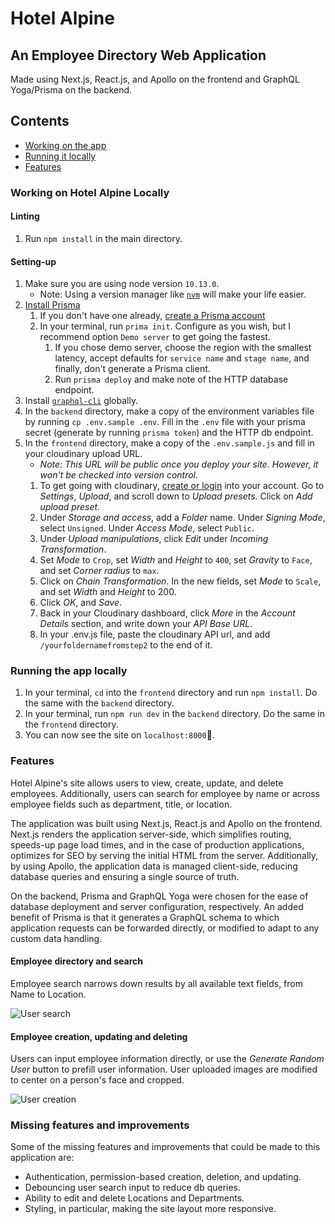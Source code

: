 # Hotel Alpine
## An Employee Directory Web Application
Made using Next.js, React.js, and Apollo on the frontend and GraphQL Yoga/Prisma on the backend.

## Contents
* [Working on the app](#working-on-hotel-alpine-locally)
* [Running it locally](#running-the-app-locally)
* [Features](#features)

### Working on Hotel Alpine Locally

#### Linting
1. Run `npm install` in the main directory.

#### Setting-up
1. Make sure you are using node version `10.13.0`.
    * Note: Using a version manager like [`nvm`](https://github.com/creationix/nvm#installation) will make your life easier.
2. [Install Prisma](https://github.com/prisma/prisma#quickstart)
    1. If you don't have one already, [create a Prisma account](https://app.prisma.io/login)
    2. In your terminal, run `prima init`. Configure as you wish, but I recommend option `Demo server` to get going the fastest.
        1. If you chose demo server, choose the region with the smallest latency, accept defaults for `service name` and `stage name`, and finally, don't generate a Prisma client.
        2. Run `prisma deploy` and make note of the HTTP database endpoint.
3. Install [`graphql-cli`](https://github.com/creationix/nvm#installation) globally.
4. In the `backend` directory, make a copy of the environment variables file by running `cp .env.sample .env`. Fill in the `.env` file with your prisma secret (generate by running `prisma token`) and the HTTP db endpoint.
5. In the `frontend` directory, make a copy of the `.env.sample.js` and fill in your cloudinary upload URL.
    * *Note: This URL will be public once you deploy your site. However, it won't be checked into version control*.
    1. To get going with cloudinary, [create or login](https://cloudinary.com/users/login) into your account. Go to *Settings*, *Upload*, and scroll down to *Upload presets*. Click on *Add upload preset*.
    2. Under *Storage and access*, add a *Folder* name. Under *Signing Mode*, select `Unsigned`. Under *Access Mode*, select `Public`.
    3. Under *Upload manipulations*, click *Edit* under *Incoming Transformation*.
    4. Set *Mode* to `Crop`, set *Width* and *Height* to `400`, set *Gravity* to `Face`, and set *Corner radius* to `max`.
    5. Click on *Chain Transformation*. In the new fields, set *Mode* to `Scale`, and set *Width* and *Height* to 200.
    6. Click *OK*, and *Save*.
    7. Back in your Cloudinary dashboard, click *More* in the *Account Details* section, and write down your *API Base URL*.
    8. In your .env.js file, paste the cloudinary API url, and add `/yourfoldernamefromstep2` to the end of it.

### Running the app locally
1. In your terminal, `cd` into the `frontend` directory and run `npm install`. Do the same with the `backend` directory.
2. In your terminal, run `npm run dev` in the `backend` directory. Do the same in the `frontend` directory.
3. You can now see the site on `localhost:8000`🎉.

### Features

Hotel Alpine's site allows users to view, create, update, and delete employees. Additionally, users can search for employee by name or across employee fields such as department, title, or location.

The application was built using Next.js, React.js and Apollo on the frontend. Next.js renders the application server-side, which simplifies routing, speeds-up page load times, and in the case of production applications, optimizes for SEO by serving the initial HTML from the server. Additionally, by using Apollo, the application data is managed client-side, reducing database queries and ensuring a single source of truth.

On the backend, Prisma and GraphQL Yoga were chosen for the ease of database deployment and server configuration, respectively. An added benefit of Prisma is that it generates a GraphQL schema to which application requests can be forwarded directly, or modified to adapt to any custom data handling.

#### Employee directory and search
Employee search narrows down results by all available text fields, from Name to Location.

![User search](https://res.cloudinary.com/lucha/image/upload/v1542738412/hotelalpine/ha_user_search.gif)

#### Employee creation, updating and deleting
Users can input employee information directly, or use the *Generate Random User* button to prefill user information. User uploaded images are modified to center on a person's face and cropped.

![User creation](https://res.cloudinary.com/lucha/image/upload/v1542739084/hotelalpine/ha_user_creation.gif)


### Missing features and improvements
Some of the missing features and improvements that could be made to this application are:
* Authentication, permission-based creation, deletion, and updating.
* Debouncing user search input to reduce db queries.
* Ability to edit and delete Locations and Departments.
* Styling, in particular, making the site layout more responsive.
